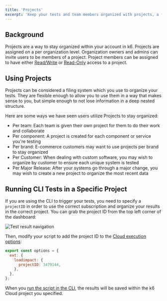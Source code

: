 ```yaml
---
title: 'Projects'
excerpt: 'Keep your tests and team members organized with projects, a filing system built into the k6 web app'
---
```


## Background

Projects are a way to stay organized within your account in k6. Projects are assigned on a per organization level. Organization owners and admins can invite users to be members of a project. Project members can be assigned to have either [Read/Write](/cloud/project-and-team-management/project-members/#read-write) or [Read-Only](/cloud/project-and-team-management/project-members/#read-only) access to a project.

## Using Projects

Projects can be considered a filing system which you use to organize your tests. They are flexible enough to allow you to use them in a way that makes sense to you, but simple enough to not lose information in a deep nested structure.

Here are some ways we have seen users utilize Projects to stay organized:

- Per team: Each team is given their own project for them to do their work and collaborate
- Per component: A project is created for each component or service you're testing
- Per brand: E-commerce customers may want to use projects per brand to stay organized
- Per Customer: When dealing with custom software, you may wish to organize by customer to ensure each unique system is tested
- Per Major Release: After your systems go through a major change, you may wish to create a new project to organize the most recent data

## Running CLI Tests in a Specific Project

If you are using the CLI to trigger your tests, you need to specify a `projectID` in order to use the correct subscription and organize your results in the correct project. You can grab the project ID from the top left corner of the dashboard:

![Test result navigation](images/02-Projects/projectID.png)

Then, modify your script to add the project ID to the [Cloud execution options](/cloud/creating-and-running-a-test/cloud-tests-from-the-cli#cloud-execution-options):

```javascript
export const options = {
  ext: {
    loadimpact: {
      projectID: 3479144,
    },
  },
};
```

When you [run the script in the CLI](/cloud/creating-and-running-a-test/cloud-tests-from-the-cli), the results will be saved within the k6 Cloud project you specified.
